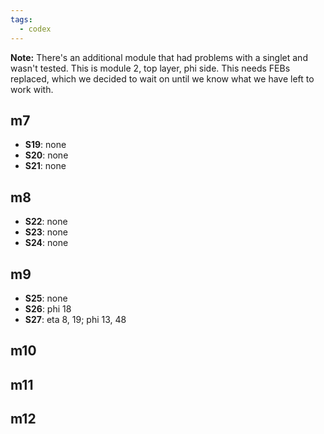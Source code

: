 ```yaml
---
tags:
  - codex
---
```


**Note:** There's an additional module that had problems with a singlet and wasn't tested. This is module 2, top layer, phi side. This needs FEBs replaced, which we decided to wait on until we know what we have left to work with.

## m7

- **S19**: none
- **S20**: none
- **S21**: none

## m8

- **S22**: none
- **S23**: none
- **S24**: none

## m9

- **S25**: none
- **S26**: phi 18
- **S27**: eta 8, 19; phi 13, 48

## m10


## m11


## m12

